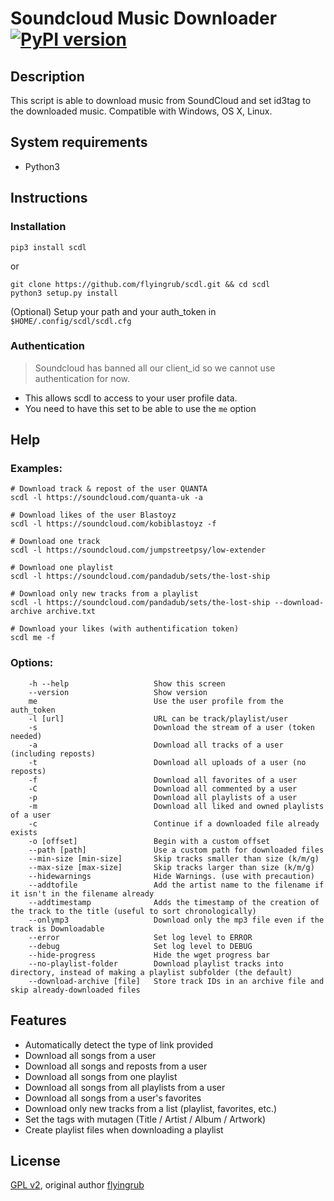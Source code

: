 # Soundcloud Music Downloader [![PyPI version](https://img.shields.io/pypi/v/scdl.svg)](https://pypi.python.org/pypi/scdl/)
## Description

This script is able to download music from SoundCloud and set id3tag to the downloaded music.
Compatible with Windows, OS X, Linux.


## System requirements

* Python3


## Instructions
### Installation
```
pip3 install scdl
```
or
```
git clone https://github.com/flyingrub/scdl.git && cd scdl
python3 setup.py install
```
(Optional) Setup your path and your auth_token in `$HOME/.config/scdl/scdl.cfg`


### Authentication
> Soundcloud has banned all our client_id so we cannot use authentication for now.

* This allows scdl to access to your user profile data.
* You need to have this set to be able to use the `me` option


## Help
### Examples:
```
# Download track & repost of the user QUANTA
scdl -l https://soundcloud.com/quanta-uk -a

# Download likes of the user Blastoyz
scdl -l https://soundcloud.com/kobiblastoyz -f

# Download one track
scdl -l https://soundcloud.com/jumpstreetpsy/low-extender

# Download one playlist
scdl -l https://soundcloud.com/pandadub/sets/the-lost-ship

# Download only new tracks from a playlist
scdl -l https://soundcloud.com/pandadub/sets/the-lost-ship --download-archive archive.txt

# Download your likes (with authentification token)
scdl me -f
```

### Options:
```
    -h --help                   Show this screen
    --version                   Show version
    me                          Use the user profile from the auth_token
    -l [url]                    URL can be track/playlist/user
    -s                          Download the stream of a user (token needed)
    -a                          Download all tracks of a user (including reposts)
    -t                          Download all uploads of a user (no reposts)
    -f                          Download all favorites of a user
    -C                          Download all commented by a user
    -p                          Download all playlists of a user
    -m                          Download all liked and owned playlists of a user
    -c                          Continue if a downloaded file already exists
    -o [offset]                 Begin with a custom offset
    --path [path]               Use a custom path for downloaded files
    --min-size [min-size]       Skip tracks smaller than size (k/m/g)
    --max-size [max-size]       Skip tracks larger than size (k/m/g)
    --hidewarnings              Hide Warnings. (use with precaution)
    --addtofile                 Add the artist name to the filename if it isn't in the filename already
    --addtimestamp              Adds the timestamp of the creation of the track to the title (useful to sort chronologically)
    --onlymp3                   Download only the mp3 file even if the track is Downloadable
    --error                     Set log level to ERROR
    --debug                     Set log level to DEBUG
    --hide-progress             Hide the wget progress bar
    --no-playlist-folder        Download playlist tracks into directory, instead of making a playlist subfolder (the default)
    --download-archive [file]   Store track IDs in an archive file and skip already-downloaded files
```


## Features
* Automatically detect the type of link provided
* Download all songs from a user
* Download all songs and reposts from a user
* Download all songs from one playlist
* Download all songs from all playlists from a user
* Download all songs from a user's favorites
* Download only new tracks from a list (playlist, favorites, etc.)
* Set the tags with mutagen (Title / Artist / Album / Artwork)
* Create playlist files when downloading a playlist


## License

[GPL v2](https://www.gnu.org/licenses/gpl-2.0.txt), original author [flyingrub](https://github.com/flyingrub)
